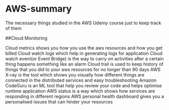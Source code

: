 # AWS-summary
The necessary things studied in the AWS Udemy course just to keep track of them

##Cloud Monitoring

Cloud metrics shows you how you use the aws resources and how you get billed 
Cloud watch logs which help in generating logs for application
Cloud watch event(or Event Bridge) is the way to carry on activities after a certain thing happens something like an alarm 
Cloud trail is used to keep history of things that you did to your aws resources for no longer than 90 days 
AWS X-ray is the tool which shows you visually how different things are connected in the distributed services and easy troubleshooting
Amazon CodeGuru is an ML tool that help you review your code and helps optimise runtime application
AWS status is a way which shows how services are responding in different regions 
AWS personal health dashboard gives you a personalised issues that can hinder your resources

